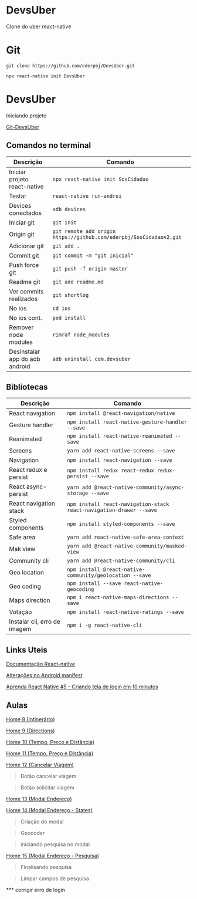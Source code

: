 # DevsUber
Clone do uber react-native

# Git

    git clone https://github.com/ederpbj/DevsUber.git

    npx react-native init DevsUber

# DevsUber
Iniciando projeto

[Git-DevsUber](https://github.com/ederpbj/DevsUber.git)

## Comandos no terminal

Descrição | Comando
--------- | ------
Iniciar projeto react-native|`npx react-native init SosCidadao`
Testar|`react-native run-androi`
Devices conectados | `adb devices`
Iniciar git|`git init`
Origin git|`git remote add origin https://github.com/ederpbj/SosCidadaov2.git`
Adicionar git|`git add .`
Commit git|`git commit -m "git inicial"`
Push force git|`git push -f origin master`
Readme git|`git add readme.md`
Ver commits realizados|`git shortlog`
No ios | `cd ios`
No ios cont. | `pod install`
Remover node modules | `rimraf node_modules`
Desinstalar app do adb android | `adb uninstall com.devsuber`

## Bibliotecas

Descrição | Comando
--------- | ------
React navigation|`npm install @react-navigation/native`
Gesture handler |`npm install react-native-gesture-handler --save`
Reanimated | `npm install react-native-reanimated --save`
Screens | `yarn add react-native-screens --save`
Navigation | `npm install react-navigation --save`
React redux e persist|`npm install redux react-redux redux-persist --save`
React async-persist|`yarn add @react-native-community/async-storage --save`
React navigation stack|`npm install react-navigation-stack react-navigation-drawer --save`
Styled components | `npm install styled-components --save`
Safe area | `yarn add react-native-safe-area-context`
Mak view | `yarn add @react-native-community/masked-view`
Community cli | `yarn add @react-native-community/cli`
Geo location | `npm install @react-native-community/geolocation --save`
Geo coding | `npm install --save react-native-geocoding`
Maps direction | `npm i react-native-maps-directions --save`
Votação | `npm install react-native-ratings --save`
Instalar cli, erro de imagem | `npm i -g react-native-cli`

## Links Uteis 

[Documentação React-native](https://reactnative.dev/docs/getting-started.html)

[Alterações no Android manifest](https://github.com/ederpbj/DevsUber/blob/master/android/app/src/main/AndroidManifest.xml)

[Aprenda React Native #5 - Criando tela de login em 10 minutos](https://www.youtube.com/watch?v=Mso_obs3-jY&ab_channel=CanalGeekDev)

## Aulas 

[Home 8 (Intinerário)](https://alunos.b7web.com.br/curso/react-native/devsuber-home-8-intinerario)

[Home 9 (Directions)](https://alunos.b7web.com.br/curso/react-native/devsuber-home-9-directions)

[Home 10 (Tempo, Preço e Distância)](https://alunos.b7web.com.br/curso/react-native/devsuber-home-10-tempo-preco-e-distancia)

[Home 11 (Tempo, Preço e Distância)](https://alunos.b7web.com.br/curso/react-native/devsuber-home-11-tempo-preco-e-distancia)

[Home 12 (Cancelar Viagem)](https://alunos.b7web.com.br/curso/react-native/devsuber-home-12-cancelar-viagem)
> Botão cancelar viagem

> Botão solicitar viagem

[Home 13 (Modal Endereço)](https://alunos.b7web.com.br/curso/react-native/devsuber-home-13-modal-endereco)

[Home 14 (Modal Endereço - States)](https://alunos.b7web.com.br/curso/react-native/devsuber-home-14-modal-endereco-states)
> Criação do modal

> Geocoder

> iniciando pesquisa no modal

[Home 15 (Modal Endereço - Pesquisa)](https://alunos.b7web.com.br/curso/react-native/devsuber-home-15-modal-endereco-pesquisa)

> Finalisando pesquisa

> Limpar campos de pesquisa


*** corrigir erro de login